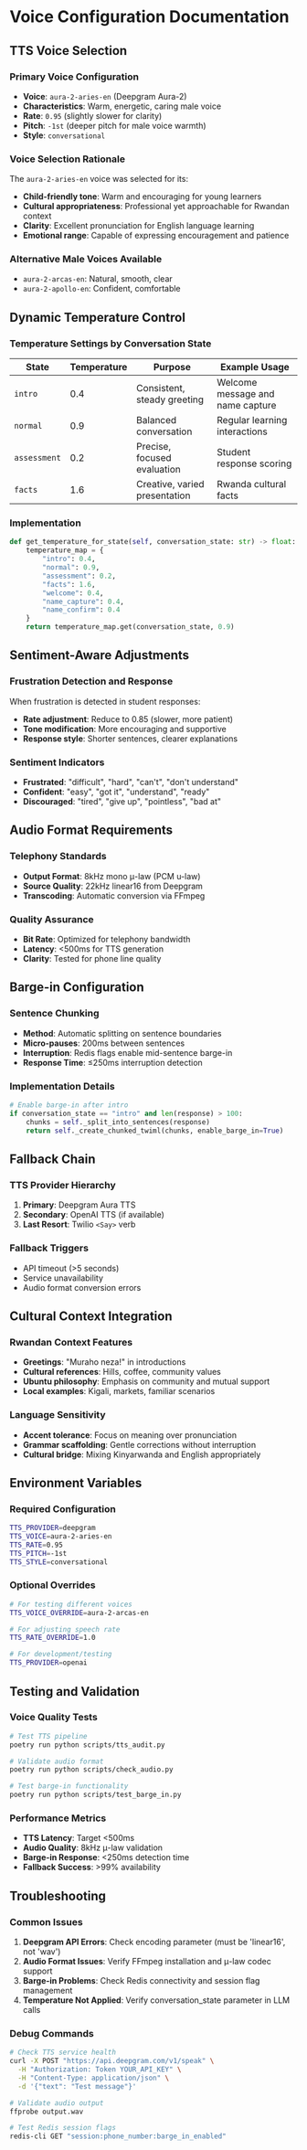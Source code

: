 # Voice Configuration Documentation

## TTS Voice Selection

### Primary Voice Configuration
- **Voice**: `aura-2-aries-en` (Deepgram Aura-2)
- **Characteristics**: Warm, energetic, caring male voice
- **Rate**: `0.95` (slightly slower for clarity)
- **Pitch**: `-1st` (deeper pitch for male voice warmth)
- **Style**: `conversational`

### Voice Selection Rationale
The `aura-2-aries-en` voice was selected for its:
- **Child-friendly tone**: Warm and encouraging for young learners
- **Cultural appropriateness**: Professional yet approachable for Rwandan context
- **Clarity**: Excellent pronunciation for English language learning
- **Emotional range**: Capable of expressing encouragement and patience

### Alternative Male Voices Available
- `aura-2-arcas-en`: Natural, smooth, clear
- `aura-2-apollo-en`: Confident, comfortable

## Dynamic Temperature Control

### Temperature Settings by Conversation State

| State | Temperature | Purpose | Example Usage |
|-------|-------------|---------|---------------|
| `intro` | 0.4 | Consistent, steady greeting | Welcome message and name capture |
| `normal` | 0.9 | Balanced conversation | Regular learning interactions |
| `assessment` | 0.2 | Precise, focused evaluation | Student response scoring |
| `facts` | 1.6 | Creative, varied presentation | Rwanda cultural facts |

### Implementation
```python
def get_temperature_for_state(self, conversation_state: str) -> float:
    temperature_map = {
        "intro": 0.4,
        "normal": 0.9,
        "assessment": 0.2,
        "facts": 1.6,
        "welcome": 0.4,
        "name_capture": 0.4,
        "name_confirm": 0.4
    }
    return temperature_map.get(conversation_state, 0.9)
```

## Sentiment-Aware Adjustments

### Frustration Detection and Response
When frustration is detected in student responses:
- **Rate adjustment**: Reduce to 0.85 (slower, more patient)
- **Tone modification**: More encouraging and supportive
- **Response style**: Shorter sentences, clearer explanations

### Sentiment Indicators
- **Frustrated**: "difficult", "hard", "can't", "don't understand"
- **Confident**: "easy", "got it", "understand", "ready"
- **Discouraged**: "tired", "give up", "pointless", "bad at"

## Audio Format Requirements

### Telephony Standards
- **Output Format**: 8kHz mono μ-law (PCM u-law)
- **Source Quality**: 22kHz linear16 from Deepgram
- **Transcoding**: Automatic conversion via FFmpeg

### Quality Assurance
- **Bit Rate**: Optimized for telephony bandwidth
- **Latency**: <500ms for TTS generation
- **Clarity**: Tested for phone line quality

## Barge-in Configuration

### Sentence Chunking
- **Method**: Automatic splitting on sentence boundaries
- **Micro-pauses**: 200ms between sentences
- **Interruption**: Redis flags enable mid-sentence barge-in
- **Response Time**: ≤250ms interruption detection

### Implementation Details
```python
# Enable barge-in after intro
if conversation_state == "intro" and len(response) > 100:
    chunks = self._split_into_sentences(response)
    return self._create_chunked_twiml(chunks, enable_barge_in=True)
```

## Fallback Chain

### TTS Provider Hierarchy
1. **Primary**: Deepgram Aura TTS
2. **Secondary**: OpenAI TTS (if available)
3. **Last Resort**: Twilio `<Say>` verb

### Fallback Triggers
- API timeout (>5 seconds)
- Service unavailability
- Audio format conversion errors

## Cultural Context Integration

### Rwandan Context Features
- **Greetings**: "Muraho neza!" in introductions
- **Cultural references**: Hills, coffee, community values
- **Ubuntu philosophy**: Emphasis on community and mutual support
- **Local examples**: Kigali, markets, familiar scenarios

### Language Sensitivity
- **Accent tolerance**: Focus on meaning over pronunciation
- **Grammar scaffolding**: Gentle corrections without interruption
- **Cultural bridge**: Mixing Kinyarwanda and English appropriately

## Environment Variables

### Required Configuration
```bash
TTS_PROVIDER=deepgram
TTS_VOICE=aura-2-aries-en
TTS_RATE=0.95
TTS_PITCH=-1st
TTS_STYLE=conversational
```

### Optional Overrides
```bash
# For testing different voices
TTS_VOICE_OVERRIDE=aura-2-arcas-en

# For adjusting speech rate
TTS_RATE_OVERRIDE=1.0

# For development/testing
TTS_PROVIDER=openai
```

## Testing and Validation

### Voice Quality Tests
```bash
# Test TTS pipeline
poetry run python scripts/tts_audit.py

# Validate audio format
poetry run python scripts/check_audio.py

# Test barge-in functionality
poetry run python scripts/test_barge_in.py
```

### Performance Metrics
- **TTS Latency**: Target <500ms
- **Audio Quality**: 8kHz μ-law validation
- **Barge-in Response**: <250ms detection time
- **Fallback Success**: >99% availability

## Troubleshooting

### Common Issues
1. **Deepgram API Errors**: Check encoding parameter (must be 'linear16', not 'wav')
2. **Audio Format Issues**: Verify FFmpeg installation and μ-law codec support
3. **Barge-in Problems**: Check Redis connectivity and session flag management
4. **Temperature Not Applied**: Verify conversation_state parameter in LLM calls

### Debug Commands
```bash
# Check TTS service health
curl -X POST "https://api.deepgram.com/v1/speak" \
  -H "Authorization: Token YOUR_API_KEY" \
  -H "Content-Type: application/json" \
  -d '{"text": "Test message"}'

# Validate audio output
ffprobe output.wav

# Test Redis session flags
redis-cli GET "session:phone_number:barge_in_enabled"
```
